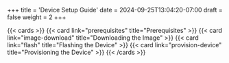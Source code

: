 +++
title = 'Device Setup Guide'
date = 2024-09-25T13:04:20-07:00
draft = false
weight = 2
+++

{{< cards >}}
  {{< card link="prerequisites" title="Prerequisites" >}}
  {{< card link="image-download" title="Downloading the Image" >}}
  {{< card link="flash" title="Flashing the Device" >}}
  {{< card link="provision-device" title="Provisioning the Device" >}}
{{< /cards >}}
